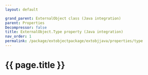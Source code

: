 ```yaml
---
layout: default

grand_parent: ExternalObject class (Java integration)
parent: Properties
Decompressor: false
title: ExternalObject.Type property (Java integration)
nav_order: 1
permalink: /package/extobjectpackage/extobjjava/properties/type
---
```

# {{ page.title }}
